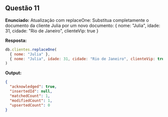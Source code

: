 ## Questão 11

**Enunciado:**
Atualização com replaceOne: Substitua completamente o documento da cliente Julia por um novo documento: { nome: "Julia", idade: 31, cidade: "Rio de Janeiro", clienteVip: true }

**Resposta:**
```js
db.clientes.replaceOne(
  { nome: "Julia" },
  { nome: "Julia", idade: 31, cidade: "Rio de Janeiro", clienteVip: true }
)
```

**Output:**
```json
{
  "acknowledged": true,
  "insertedId": null,
  "matchedCount": 1,
  "modifiedCount": 1,
  "upsertedCount": 0
}
```
